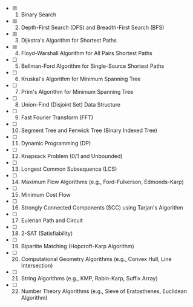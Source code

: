 - [x] 1. Binary Search 
- [x] 2. Depth-First Search (DFS) and Breadth-First Search (BFS) 
- [x] 3. Dijkstra's Algorithm for Shortest Paths 
- [x] 4. Floyd-Warshall Algorithm for All Pairs Shortest Paths
- [ ] 5. Bellman-Ford Algorithm for Single-Source Shortest Paths
- [ ] 6. Kruskal's Algorithm for Minimum Spanning Tree
- [ ] 7. Prim's Algorithm for Minimum Spanning Tree
- [ ] 8. Union-Find (Disjoint Set) Data Structure 
- [ ] 9. Fast Fourier Transform (FFT)
- [ ] 10. Segment Tree and Fenwick Tree (Binary Indexed Tree) 
- [ ] 11. Dynamic Programming (DP) 
- [ ] 12. Knapsack Problem (0/1 and Unbounded)
- [ ] 13. Longest Common Subsequence (LCS) 
- [ ] 14. Maximum Flow Algorithms (e.g., Ford-Fulkerson, Edmonds-Karp) 
- [ ] 15. Minimum Cost Flow 
- [ ] 16. Strongly Connected Components (SCC) using Tarjan's Algorithm 
- [ ] 17. Eulerian Path and Circuit 
- [ ] 18. 2-SAT (Satisfiability) 
- [ ] 19. Bipartite Matching (Hopcroft-Karp Algorithm)
- [ ] 20. Computational Geometry Algorithms (e.g., Convex Hull, Line Intersection) 
- [ ] 21. String Algorithms (e.g., KMP, Rabin-Karp, Suffix Array) 
- [ ] 22. Number Theory Algorithms (e.g., Sieve of Eratosthenes, Euclidean Algorithm) 